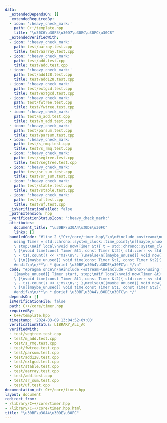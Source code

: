 ```yaml
---
data:
  _extendedDependsOn: []
  _extendedRequiredBy:
  - icon: ':heavy_check_mark:'
    path: C++/template.hpp
    title: "\u30C6\u30F3\u30D7\u30EC\u30FC\u30C8"
  _extendedVerifiedWith:
  - icon: ':heavy_check_mark:'
    path: test/aarray.test.cpp
    title: test/aarray.test.cpp
  - icon: ':heavy_check_mark:'
    path: test/add.test.cpp
    title: test/add.test.cpp
  - icon: ':heavy_check_mark:'
    path: test/add128.test.cpp
    title: test/add128.test.cpp
  - icon: ':heavy_check_mark:'
    path: test/extgcd.test.cpp
    title: test/extgcd.test.cpp
  - icon: ':heavy_check_mark:'
    path: test/fwtree.test.cpp
    title: test/fwtree.test.cpp
  - icon: ':heavy_check_mark:'
    path: test/m_add.test.cpp
    title: test/m_add.test.cpp
  - icon: ':heavy_check_mark:'
    path: test/parsum.test.cpp
    title: test/parsum.test.cpp
  - icon: ':heavy_check_mark:'
    path: test/s_rmq.test.cpp
    title: test/s_rmq.test.cpp
  - icon: ':heavy_check_mark:'
    path: test/segtree.test.cpp
    title: test/segtree.test.cpp
  - icon: ':heavy_check_mark:'
    path: test/sr_sum.test.cpp
    title: test/sr_sum.test.cpp
  - icon: ':heavy_check_mark:'
    path: test/stable.test.cpp
    title: test/stable.test.cpp
  - icon: ':heavy_check_mark:'
    path: test/uf.test.cpp
    title: test/uf.test.cpp
  _isVerificationFailed: false
  _pathExtension: hpp
  _verificationStatusIcon: ':heavy_check_mark:'
  attributes:
    document_title: "\u30BF\u30A4\u30DE\u30FC"
    links: []
  bundledCode: "#line 2 \"C++/core/timer.hpp\"\n\n#include <ostream>\n#include <chrono>\n\
    using Timer = std::chrono::system_clock::time_point;\n[[maybe_unused]] Timer start,\
    \ stop;\n#if local\nvoid now(Timer &t){ t = std::chrono::system_clock::now();\
    \ }\nvoid time(const Timer &t1, const Timer &t2){ std::cerr << std::chrono::duration_cast<std::chrono::milliseconds>(t2\
    \ - t1).count() << \"ms\\n\"; }\n#else\n[[maybe_unused]] void now(Timer &t){ void(0);\
    \ }\n[[maybe_unused]] void time(const Timer &t1, const Timer &t2){ void(0); }\n\
    #endif\n\n/**\n * @brief \u30BF\u30A4\u30DE\u30FC\n */\n"
  code: "#pragma once\n\n#include <ostream>\n#include <chrono>\nusing Timer = std::chrono::system_clock::time_point;\n\
    [[maybe_unused]] Timer start, stop;\n#if local\nvoid now(Timer &t){ t = std::chrono::system_clock::now();\
    \ }\nvoid time(const Timer &t1, const Timer &t2){ std::cerr << std::chrono::duration_cast<std::chrono::milliseconds>(t2\
    \ - t1).count() << \"ms\\n\"; }\n#else\n[[maybe_unused]] void now(Timer &t){ void(0);\
    \ }\n[[maybe_unused]] void time(const Timer &t1, const Timer &t2){ void(0); }\n\
    #endif\n\n/**\n * @brief \u30BF\u30A4\u30DE\u30FC\n */"
  dependsOn: []
  isVerificationFile: false
  path: C++/core/timer.hpp
  requiredBy:
  - C++/template.hpp
  timestamp: '2024-03-09 13:04:52+09:00'
  verificationStatus: LIBRARY_ALL_AC
  verifiedWith:
  - test/segtree.test.cpp
  - test/m_add.test.cpp
  - test/s_rmq.test.cpp
  - test/fwtree.test.cpp
  - test/parsum.test.cpp
  - test/add128.test.cpp
  - test/extgcd.test.cpp
  - test/stable.test.cpp
  - test/aarray.test.cpp
  - test/add.test.cpp
  - test/sr_sum.test.cpp
  - test/uf.test.cpp
documentation_of: C++/core/timer.hpp
layout: document
redirect_from:
- /library/C++/core/timer.hpp
- /library/C++/core/timer.hpp.html
title: "\u30BF\u30A4\u30DE\u30FC"
---
```

